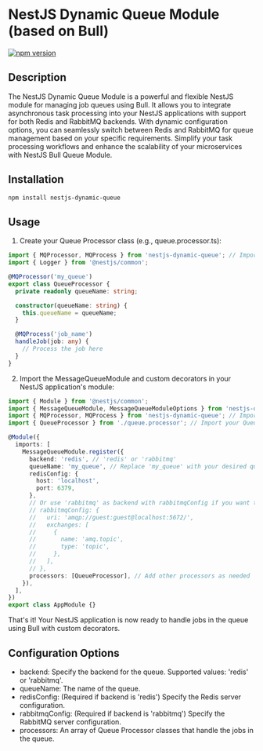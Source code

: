 # NestJS Dynamic Queue Module (based on Bull)

[![npm version](https://badge.fury.io/js/nestjs-dynamic-mq.svg)](https://badge.fury.io/js/nestjs-dynamic-queue)

## Description

The NestJS Dynamic Queue Module is a powerful and flexible NestJS module for managing job queues using Bull. It allows you to integrate asynchronous task processing into your NestJS applications with support for both Redis and RabbitMQ backends. With dynamic configuration options, you can seamlessly switch between Redis and RabbitMQ for queue management based on your specific requirements. Simplify your task processing workflows and enhance the scalability of your microservices with NestJS Bull Queue Module.

## Installation

```bash
npm install nestjs-dynamic-queue
```

## Usage

1. Create your Queue Processor class (e.g., queue.processor.ts):
``` typescript
import { MQProcessor, MQProcess } from 'nestjs-dynamic-queue'; // Import your custom decorators
import { Logger } from '@nestjs/common';

@MQProcessor('my_queue')
export class QueueProcessor {
  private readonly queueName: string;

  constructor(queueName: string) {
    this.queueName = queueName;
  }

  @MQProcess('job_name')
  handleJob(job: any) {
    // Process the job here
  }
}

```

2. Import the MessageQueueModule and custom decorators in your NestJS application's module:

``` typescript
import { Module } from '@nestjs/common';
import { MessageQueueModule, MessageQueueModuleOptions } from 'nestjs-dynamic-queue';
import { MQProcessor, MQProcess } from 'nestjs-dynamic-queue'; // Import your custom decorators
import { QueueProcessor } from './queue.processor'; // Import your Queue Processor class

@Module({
  imports: [
    MessageQueueModule.register({
      backend: 'redis', // 'redis' or 'rabbitmq'
      queueName: 'my_queue', // Replace 'my_queue' with your desired queue name
      redisConfig: {
        host: 'localhost',
        port: 6379,
      },
      // Or use 'rabbitmq' as backend with rabbitmqConfig if you want to use RabbitMQ
      // rabbitmqConfig: {
      //   uri: 'amqp://guest:guest@localhost:5672/',
      //   exchanges: [
      //     {
      //       name: 'amq.topic',
      //       type: 'topic',
      //     },
      //   ],
      // },
      processors: [QueueProcessor], // Add other processors as needed
    }),
  ],
})
export class AppModule {}

```

That's it! Your NestJS application is now ready to handle jobs in the queue using Bull with custom decorators.


## Configuration Options
* backend: Specify the backend for the queue. Supported values: 'redis' or 'rabbitmq'.
* queueName: The name of the queue.
* redisConfig: (Required if backend is 'redis') Specify the Redis server configuration.
* rabbitmqConfig: (Required if backend is 'rabbitmq') Specify the RabbitMQ server configuration.
* processors: An array of Queue Processor classes that handle the jobs in the queue.